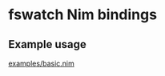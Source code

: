 fswatch Nim bindings
====================

Example usage
-------------

[examples/basic.nim](examples/basic.nim)
